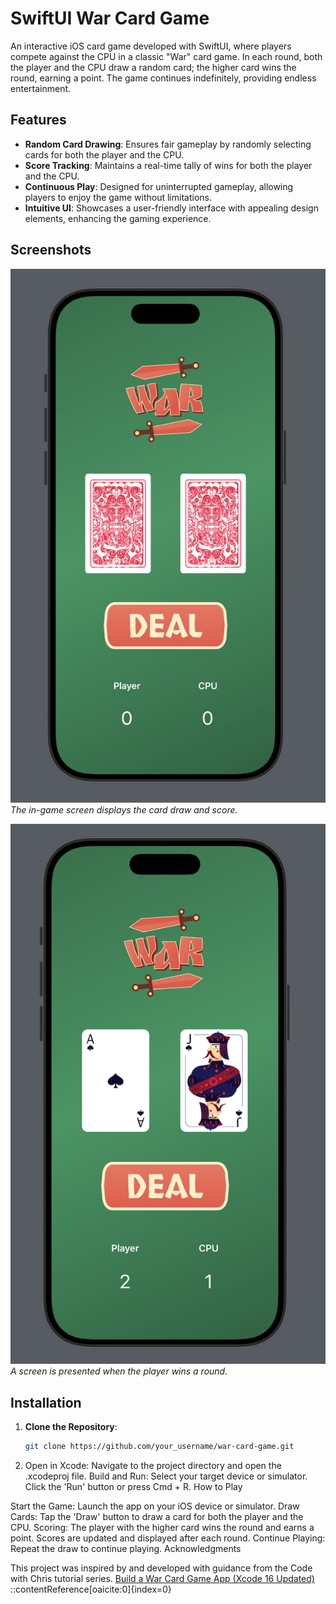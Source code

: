 # SwiftUI War Card Game

An interactive iOS card game developed with SwiftUI, where players compete against the CPU in a classic "War" card game. In each round, both the player and the CPU draw a random card; the higher card wins the round, earning a point. The game continues indefinitely, providing endless entertainment.

## Features

- **Random Card Drawing**: Ensures fair gameplay by randomly selecting cards for both the player and the CPU.
- **Score Tracking**: Maintains a real-time tally of wins for both the player and the CPU.
- **Continuous Play**: Designed for uninterrupted gameplay, allowing players to enjoy the game without limitations.
- **Intuitive UI**: Showcases a user-friendly interface with appealing design elements, enhancing the gaming experience.

## Screenshots

![Gameplay Screenshot](Screenshots/initial.png)
*The in-game screen displays the card draw and score.*

![Winning Screen](Screenshots/winning.png)
*A screen is presented when the player wins a round.*

## Installation

1. **Clone the Repository**:
   ```bash
   git clone https://github.com/your_username/war-card-game.git
2. Open in Xcode:
Navigate to the project directory and open the .xcodeproj file.
Build and Run:
Select your target device or simulator.
Click the 'Run' button or press Cmd + R.
How to Play

Start the Game:
Launch the app on your iOS device or simulator.
Draw Cards:
Tap the 'Draw' button to draw a card for both the player and the CPU.
Scoring:
The player with the higher card wins the round and earns a point.
Scores are updated and displayed after each round.
Continue Playing:
Repeat the draw to continue playing.
Acknowledgments

This project was inspired by and developed with guidance from the Code with Chris tutorial series.
[Build a War Card Game App (Xcode 16 Updated)](https://www.youtube.com/watch?v=YmXMCTsn3xQ)
::contentReference[oaicite:0]{index=0}
 
